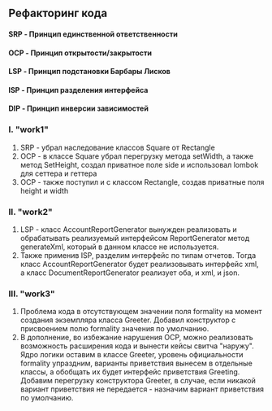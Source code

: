 ## Рефакторинг кода

#### SRP - Принцип единственной ответственности
#### OCP - Принцип открытости/закрытости
#### LSP - Принцип подстановки Барбары Лисков
#### ISP - Принцип разделения интерфейса
#### DIP - Принцип инверсии зависимостей

### I. "work1"
1. SRP - убрал наследование классов Square от Rectangle
2. OCP - в классе Square убрал перегрузку метода setWidth, а также метод SetHeight, создал приватное поле side и использовал lombok для сеттера и геттера
3. OCP - также поступил и с классом Rectangle, создав приватные поля height и width

### II. "work2"
1. LSP - класс AccountReportGenerator вынужден реализовать и обрабатывать реализуемый интерфейсом ReportGenerator метод generateXml, который в данном классе не используется.
2. Также применив ISP, разделим интерфейс по типам отчетов. Тогда класс AccountReportGenerator будет реализовывать интерфейс xml, а класс DocumentReportGenerator реализует оба, и xml, и json.

### III. "work3"
1.  Проблема кода в отсутствующем значении поля formality на момент создания экземпляра класса Greeter. Добавил конструктор с присвоением полю formality значения по умолчанию.
2. В дополнение, во избежание нарушения OCP, можно реализовать возможность расширения кода и вынести кейсы свитча "наружу". Ядро логики оставим в классе Greeter, уровень официальности formality упраздним, варианты приветствия вынесем в отдельные классы, а обобщать их будет интерфейс приветствия Greeting. Добавим перегрузку конструктора Greeter, в случае, если никакой вариант приветствия не передается - назначим вариант приветствия по умолчанию.